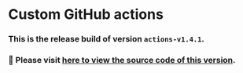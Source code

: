 # Custom GitHub actions
### This is the release build of version `actions-v1.4.1`.
### :pushpin: Please visit [here to view the source code of this version](https://github.com/woocommerce/grow/tree/3e9e0a8215634d4fcb21ac615d30c6faea3ce4a6/packages/js/github-actions).
